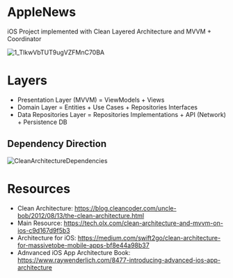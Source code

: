 # AppleNews
iOS Project implemented with Clean Layered Architecture and MVVM + Coordinator

![1_TlkwVbTUT9ugVZFMnC70BA](https://user-images.githubusercontent.com/85555736/196681857-52b9e462-8c68-43f3-8cb9-e7e01be085e0.png)


# Layers

- Presentation Layer (MVVM) = ViewModels + Views
- Domain Layer = Entities + Use Cases + Repositories Interfaces
- Data Repositories Layer = Repositories Implementations + API (Network) + Persistence DB

## Dependency Direction

![CleanArchitectureDependencies](https://user-images.githubusercontent.com/85555736/196682309-e5f6e1e5-4e7b-41a7-bfff-c3f1c826fdd5.png)

# Resources 

- Clean Architecture: https://blog.cleancoder.com/uncle-bob/2012/08/13/the-clean-architecture.html
- Main Resource: https://tech.olx.com/clean-architecture-and-mvvm-on-ios-c9d167d9f5b3
- Architecture for iOS: https://medium.com/swift2go/clean-architecture-for-massivetobe-mobile-apps-bf8e44a98b37
- Adnvanced iOS App Architecture Book: https://www.raywenderlich.com/8477-introducing-advanced-ios-app-architecture
